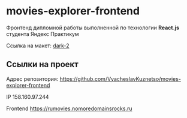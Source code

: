 # movies-explorer-frontend

Фронтенд дипломной работы выполненной по технологии **React.js** студента Яндекс Практикум

Ссылка на макет: [dark-2](https://www.figma.com/file/6FMWkB94wE7KTkcCgUXtnC/Дипломный-проект?type=design&node-id=1-7458&mode=design&t=TMXWlqxeGLWP7Lxu-0)

## Ссылки на проект

Адрес репозитория: https://github.com/VyacheslavKuznetso/movies-explorer-frontend

IP 158.160.97.244

Frontend https://rumovies.nomoredomainsrocks.ru
